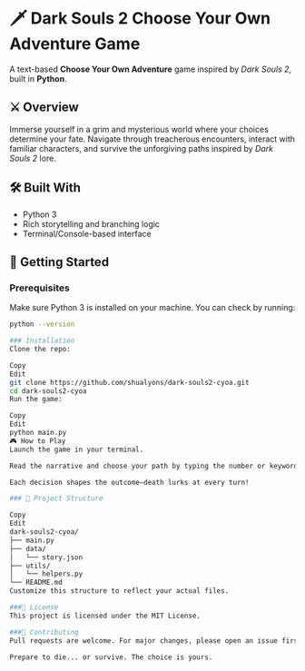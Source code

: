 # 🗡️ Dark Souls 2 Choose Your Own Adventure Game

A text-based **Choose Your Own Adventure** game inspired by *Dark Souls 2*, built in **Python**.

## ⚔️ Overview

Immerse yourself in a grim and mysterious world where your choices determine your fate. Navigate through treacherous encounters, interact with familiar characters, and survive the unforgiving paths inspired by *Dark Souls 2* lore.

## 🛠️ Built With

- Python 3
- Rich storytelling and branching logic
- Terminal/Console-based interface

## 🚀 Getting Started

### Prerequisites

Make sure Python 3 is installed on your machine. You can check by running:

```bash
python --version

### Installation
Clone the repo:

Copy
Edit
git clone https://github.com/shualyons/dark-souls2-cyoa.git
cd dark-souls2-cyoa
Run the game:

Copy
Edit
python main.py
🎮 How to Play
Launch the game in your terminal.

Read the narrative and choose your path by typing the number or keyword associated with your choice.

Each decision shapes the outcome—death lurks at every turn!

### 📁 Project Structure

Copy
Edit
dark-souls2-cyoa/
├── main.py
├── data/
│   └── story.json
├── utils/
│   └── helpers.py
└── README.md
Customize this structure to reflect your actual files.

###📜 License
This project is licensed under the MIT License.

###🤝 Contributing
Pull requests are welcome. For major changes, please open an issue first to discuss what you would like to change.

Prepare to die... or survive. The choice is yours.
